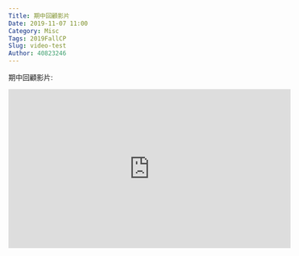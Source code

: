 ```yaml
---
Title: 期中回顧影片
Date: 2019-11-07 11:00
Category: Misc
Tags: 2019FallCP
Slug: video-test
Author: 40823246
---
```

期中回顧影片:
<iframe width="560" height="315" src="https://www.youtube.com/embed/Ya6fXikhUR0" frameborder="0" allow="accelerometer; autoplay; encrypted-media; gyroscope; picture-in-picture" allowfullscreen></iframe>